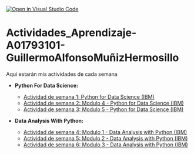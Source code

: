 [![Open in Visual Studio Code](https://classroom.github.com/assets/open-in-vscode-c66648af7eb3fe8bc4f294546bfd86ef473780cde1dea487d3c4ff354943c9ae.svg)](https://classroom.github.com/online_ide?assignment_repo_id=8511020&assignment_repo_type=AssignmentRepo)
# Actividades_Aprendizaje-A01793101-GuillermoAlfonsoMuñizHermosillo 
Aqui estarán mis actividades de cada semana

- **Python For Data Science:**
  * [Actividad de semana 1: Python for Data Science (IBM)](https://github.com/PosgradoMNA/actividades-de-aprendizaje-A01793101-GuillermoMuniz/tree/main/Python%20for%20Data%20Science/Actividad%20de%20Semana%201:%20Python%20for%20Data%20Science%20(IBM))
  * [Actividad de semana 2: Modulo 4 - Python for Data Science (IBM)](https://github.com/PosgradoMNA/actividades-de-aprendizaje-A01793101-GuillermoMuniz/tree/main/Python%20for%20Data%20Science/Actividad%20de%20Semana%202:%20Modulo%204%20-%20Python%20for%20Data%20Science%20(IBM)%20)
  * [Actividad de semana 3: Modulo 5 - Python for Data Science (IBM)](https://github.com/PosgradoMNA/actividades-de-aprendizaje-A01793101-GuillermoMuniz/tree/main/Python%20for%20Data%20Science/Actividad%20de%20Semana%203:%20Modulo%205%20-%20Python%20for%20Data%20Science(IBM))


- **Data Analysis With Python:**
  * [Actividad de semana 4: Modulo 1 - Data Analysis with Python (IBM)](https://github.com/PosgradoMNA/actividades-de-aprendizaje-A01793101-GuillermoMuniz/tree/main/Data%20Analysis%20with%20Python/Actividad%20Semana%204:%20Modulo%201%20-%20Data%20Analysis%20with%20Python(IBM))
  * [Actividad de semana 5: Modulo 2 - Data Analysis with Python (IBM)](https://github.com/PosgradoMNA/actividades-de-aprendizaje-A01793101-GuillermoMuniz/tree/main/Data%20Analysis%20with%20Python/Actividad%20Semana%205:%20Modulo%202%20-%20Data%20Analysis%20with%20Python(IBM))
  * [Actividad de semana 6: Modulo 3 - Data Analysis with Python (IBM)](https://github.com/PosgradoMNA/actividades-de-aprendizaje-A01793101-GuillermoMuniz/tree/main/Data%20Analysis%20with%20Python/Actividad%20Semana%206:%20Modulo%203%20-%20Data%20Analysis%20with%20Python(IBM))
